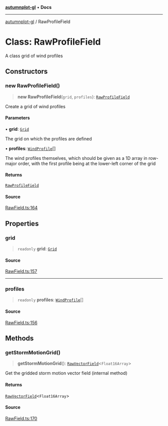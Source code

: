 [**autumnplot-gl**](../index.md) • **Docs**

***

[autumnplot-gl](../globals.md) / RawProfileField

# Class: RawProfileField

A class grid of wind profiles

## Constructors

### new RawProfileField()

> **new RawProfileField**(`grid`, `profiles`): [`RawProfileField`](RawProfileField.md)

Create a grid of wind profiles

#### Parameters

• **grid**: [`Grid`](Grid.md)

The grid on which the profiles are defined

• **profiles**: [`WindProfile`](../interfaces/WindProfile.md)[]

The wind profiles themselves, which should be given as a 1D array in row-major order, with the first profile being at the lower-left corner of the grid

#### Returns

[`RawProfileField`](RawProfileField.md)

#### Source

[RawField.ts:164](https://github.com/tsupinie/autumnplot-gl/blob/da83b636ef88a1d3337f3a9820a0b90f5b249286/src/RawField.ts#L164)

## Properties

### grid

> `readonly` **grid**: [`Grid`](Grid.md)

#### Source

[RawField.ts:157](https://github.com/tsupinie/autumnplot-gl/blob/da83b636ef88a1d3337f3a9820a0b90f5b249286/src/RawField.ts#L157)

***

### profiles

> `readonly` **profiles**: [`WindProfile`](../interfaces/WindProfile.md)[]

#### Source

[RawField.ts:156](https://github.com/tsupinie/autumnplot-gl/blob/da83b636ef88a1d3337f3a9820a0b90f5b249286/src/RawField.ts#L156)

## Methods

### getStormMotionGrid()

> **getStormMotionGrid**(): [`RawVectorField`](RawVectorField.md)\<`Float16Array`\>

Get the gridded storm motion vector field (internal method)

#### Returns

[`RawVectorField`](RawVectorField.md)\<`Float16Array`\>

#### Source

[RawField.ts:170](https://github.com/tsupinie/autumnplot-gl/blob/da83b636ef88a1d3337f3a9820a0b90f5b249286/src/RawField.ts#L170)
